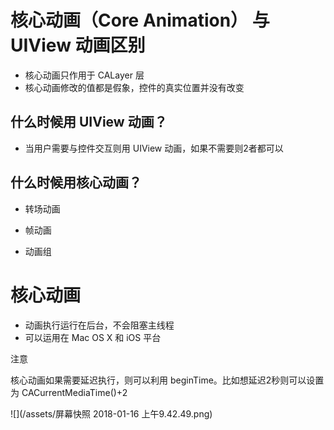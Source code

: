 # 核心动画（Core Animation） 与 UIView 动画区别

* 核心动画只作用于 CALayer 层
* 核心动画修改的值都是假象，控件的真实位置并没有改变

## 什么时候用 UIView 动画？

* 当用户需要与控件交互则用 UIView 动画，如果不需要则2者都可以

## 什么时候用核心动画？

* 转场动画

* 帧动画

* 动画组

# 核心动画

* 动画执行运行在后台，不会阻塞主线程
* 可以运用在 Mac OS X 和 iOS 平台

注意

核心动画如果需要延迟执行，则可以利用 beginTime。比如想延迟2秒则可以设置为 CACurrentMediaTime\(\)+2

![](/assets/屏幕快照 2018-01-16 上午9.42.49.png)

